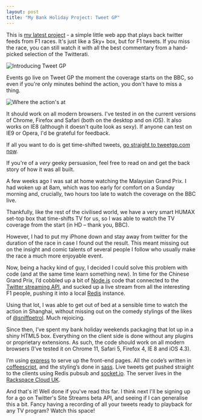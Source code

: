```yaml
---
layout: post
title: "My Bank Holiday Project: Tweet GP"
---
```

This is [my latest project][1] - a simple little web app that plays back
twitter feeds from F1 races.  It's just like a Sky+ box, but for F1 tweets.  If
you miss the race, you can still watch it with all the best commentary from a
hand-picked selection of the Twitterati.

![Introducing Tweet GP](http://media.tumblr.com/tumblr_lkolvtnmOH1qb5o7n.png)

Events go live on Tweet GP the moment the coverage starts on the BBC, so even
if you're only minutes behind the action, you don't have to miss a thing.

![Where the action's at](http://media.tumblr.com/tumblr_lkolzp56Sy1qb5o7n.png)

It should work on all modern browsers.  I've tested in on the current versions
of Chrome, Firefox and Safari (both on the desktop and on iOS).  It also works
on IE8 (although it doesn't quite look as sexy).  If anyone can test on IE9 or
Opera, I'd be grateful for feedback.

If all you want to do is get time-shifted tweets,
[go straight to tweetgp.com now][1].

If you're of a *very* geeky persuasion, feel free to read on and get the back
story of how it was all built.

A few weeks ago I was sat at home watching the Malaysian Grand Prix.  I had
woken up at 8am, which was too early for comfort on a Sunday morning and,
crucially, two hours too late to watch the coverage on the BBC live.

Thankfully, like the rest of the civilised world, we have a very smart HUMAX
set-top box that time-shifts TV for us, so I was able to watch the TV coverage
from the start (in HD – thank you, BBC).

However, I had to put my iPhone down and stay away from twitter for the
duration of the race in case I found out the result.  This meant missing out on
the insight and comic talents of several people I follow who usually make the
race a much more enjoyable event.

Now, being a hacky kind of guy, I decided I could solve this problem with code
(and at the same time learn something new).  In time for the Chinese Grand
Prix, I’d cobbled up a bit of [Node.js][2] code that connected to the 
[Twitter streaming API][3], and sucked up a live stream from all the
interesting F1 people, pushing it into a local [Redis][4] instance.

Using that lot, I was able to get out of bed at a sensible time to watch the
action in Shanghai, without missing out on the comedy stylings of the likes of
[@sniffpetrol][4].  Much rejoicing.

Since then, I’ve spent my bank holiday weekends packaging that lot up in a
shiny HTML5 box.  Everything on the client side is done without any plugins or
proprietary extensions.  As such, the code should work on all modern browsers
(I’ve tested it on Chrome 11, Safari 5, Firefox 4, IE 8 and iOS 4.3).

I’m using [express][6] to serve up the front-end pages.  All the code’s written
in [coffeescript][7], and the styling’s done in [sass][8]. Live tweets get
pushed straight to the clients using Redis pubsub and [socket.io][9].  The
server lives in the [Rackspace Cloud UK][10].

And that's it! Well done if you've read this far. I think next I'll be signing
up for a go on Twitter's Site Streams beta API, and seeing if I can generalise
this a bit.  Fancy having a recording of all your tweets ready to playback for
any TV program?  Watch this space!

[1]: http://tweetgp.com
[2]: http://nodejs.org
[3]: http://dev.twitter.com/pages/streaming_api
[4]: http://redis.io
[5]: http://twitter.com/sniffpetrol
[6]: http://expressjs.com
[7]: http://jashkenas.github.com/coffee-script/
[8]: https://github.com/visionmedia/sass.js
[9]: http://socket.io
[10]: http://www.rackspacecloud.co.uk
